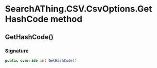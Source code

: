 # SearchAThing.CSV.CsvOptions.GetHashCode method
## GetHashCode()
### Signature
```csharp
public override int GetHashCode()
```
